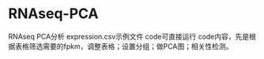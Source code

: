 # RNAseq-PCA
RNAseq PCA分析
expression.csv示例文件
code可直接运行
code内容，先是根据表格筛选需要的fpkm，调整表格；设置分组；做PCA图；相关性检测。
